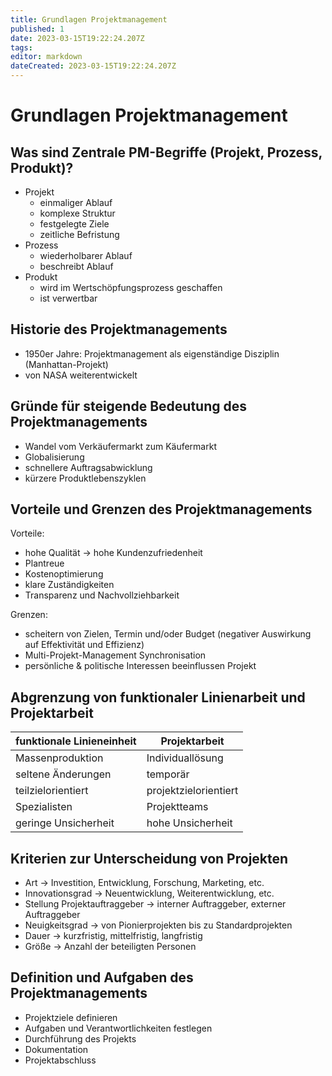 ```yaml
---
title: Grundlagen Projektmanagement
published: 1
date: 2023-03-15T19:22:24.207Z
tags: 
editor: markdown
dateCreated: 2023-03-15T19:22:24.207Z
---
```


# Grundlagen Projektmanagement

## Was sind Zentrale PM-Begriffe (Projekt, Prozess, Produkt)?

- Projekt
  - einmaliger Ablauf
  - komplexe Struktur
  - festgelegte Ziele
  - zeitliche Befristung
- Prozess
  - wiederholbarer Ablauf
  - beschreibt Ablauf
- Produkt
  - wird im Wertschöpfungsprozess geschaffen
  - ist verwertbar

## Historie des Projektmanagements

- 1950er Jahre: Projektmanagement als eigenständige Disziplin (Manhattan-Projekt)
- von NASA weiterentwickelt

## Gründe für steigende Bedeutung des Projektmanagements

- Wandel vom Verkäufermarkt zum Käufermarkt
- Globalisierung
- schnellere Auftragsabwicklung
- kürzere Produktlebenszyklen

## Vorteile und Grenzen des Projektmanagements

Vorteile:

- hohe Qualität -> hohe Kundenzufriedenheit
- Plantreue
- Kostenoptimierung
- klare Zuständigkeiten
- Transparenz und Nachvollziehbarkeit

Grenzen:

- scheitern von Zielen, Termin und/oder Budget (negativer Auswirkung auf Effektivität und Effizienz)
- Multi-Projekt-Management Synchronisation
- persönliche & politische Interessen beeinflussen Projekt

## Abgrenzung von funktionaler Linienarbeit und Projektarbeit

funktionale Linieneinheit|Projektarbeit
---|---
Massenproduktion|Individuallösung
seltene Änderungen|temporär
teilzielorientiert|projektzielorientiert
Spezialisten|Projektteams
geringe Unsicherheit|hohe Unsicherheit

## Kriterien zur Unterscheidung von Projekten

- Art -> Investition, Entwicklung, Forschung, Marketing, etc.
- Innovationsgrad -> Neuentwicklung, Weiterentwicklung, etc.
- Stellung Projektauftraggeber -> interner Auftraggeber, externer Auftraggeber
- Neuigkeitsgrad -> von Pionierprojekten bis zu Standardprojekten
- Dauer -> kurzfristig, mittelfristig, langfristig
- Größe -> Anzahl der beteiligten Personen

## Definition und Aufgaben des Projektmanagements

- Projektziele definieren
- Aufgaben und Verantwortlichkeiten festlegen
- Durchführung des Projekts
- Dokumentation
- Projektabschluss
